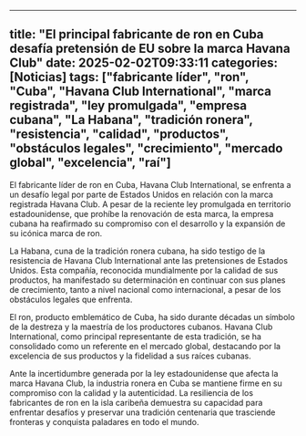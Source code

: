 
---
title: "El principal fabricante de ron en Cuba desafía pretensión de EU sobre la marca Havana Club"
date: 2025-02-02T09:33:11
categories: [Noticias]
tags: ["fabricante líder", "ron", "Cuba", "Havana Club International", "marca registrada", "ley promulgada", "empresa cubana", "La Habana", "tradición ronera", "resistencia", "calidad", "productos", "obstáculos legales", "crecimiento", "mercado global", "excelencia", "raí"]
---

El fabricante líder de ron en Cuba, Havana Club International, se enfrenta a un desafío legal por parte de Estados Unidos en relación con la marca registrada Havana Club. A pesar de la reciente ley promulgada en territorio estadounidense, que prohíbe la renovación de esta marca, la empresa cubana ha reafirmado su compromiso con el desarrollo y la expansión de su icónica marca de ron.

La Habana, cuna de la tradición ronera cubana, ha sido testigo de la resistencia de Havana Club International ante las pretensiones de Estados Unidos. Esta compañía, reconocida mundialmente por la calidad de sus productos, ha manifestado su determinación en continuar con sus planes de crecimiento, tanto a nivel nacional como internacional, a pesar de los obstáculos legales que enfrenta.

El ron, producto emblemático de Cuba, ha sido durante décadas un símbolo de la destreza y la maestría de los productores cubanos. Havana Club International, como principal representante de esta tradición, se ha consolidado como un referente en el mercado global, destacando por la excelencia de sus productos y la fidelidad a sus raíces cubanas.

Ante la incertidumbre generada por la ley estadounidense que afecta la marca Havana Club, la industria ronera en Cuba se mantiene firme en su compromiso con la calidad y la autenticidad. La resiliencia de los fabricantes de ron en la isla caribeña demuestra su capacidad para enfrentar desafíos y preservar una tradición centenaria que trasciende fronteras y conquista paladares en todo el mundo.
    